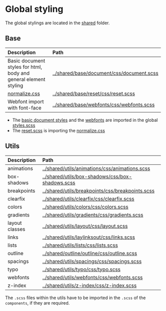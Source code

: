# Global styling

The global stylings are located in the [shared](../shared) folder.

## Base

| Description | Path |
|:---|:---|
| Basic document styles for html, body and general element styling | [../shared/base/document/css/document.scss](../shared/base/document/css/document.scss) |
| [normalize.css](github.com/necolas/normalize.css) | [../shared/base/reset/css/reset.scss](../shared/base/document/css/document.scss) |
| Webfont import with font-face | [../shared/base/webfonts/css/webfonts.scss](../shared/base/document/css/document.scss) |

- The [basic document styles](../shared/base/document/css/document.scss) and the [webfonts](../shared/base/webfonts/css/webfonts.scss) are imported in the global [styles.scss](../styles.scss)
- The [reset.scss](../shared/base/reset/css/reset.scss) is importing the [normalize.css](../shared/base/reset/css/normalize/normalize.css)

## Utils

| Description | Path |
|:---|:---|
| animations | [../shared/utils/animations/css/animations.scss](../shared/utils/animations/css/animations.scss) |
| box-shadows | [../shared/utils/box-shadows/css/box-shadows.scss](../shared/utils/box-shadows/css/box-shadows.scss) |
| breakpoints | [../shared/utils/breakpoints/css/breakpoints.scss](../shared/utils/breakpoints/css/breakpoints.scss) |
| clearfix | [../shared/utils/clearfix/css/clearfix.scss](../shared/utils/clearfix/css/clearfix.scss) |
| colors | [../shared/utils/colors/css/colors.scss](../shared/utils/colors/css/colors.scss) |
| gradients | [../shared/utils/gradients/css/gradients.scss](../shared/utils/gradients/css/gradients.scss) |
| layout classes | [../shared/utils/layout/css/layout.scss](../shared/utils/layout/css/layout.scss) |
| links | [../shared/utils/laylinksout/css/links.scss](../shared/utils/links/css/links.scss) |
| lists | [../shared/utils/lists/css/lists.scss](../shared/utils/lists/css/lists.scss) |
| outline | [../shared/outline/outline/css/outline.scss](../shared/utils/outline/css/outline.scss) |
| spacings | [../shared/utils/spacings/css/spacings.scss](../shared/utils/spacings/css/spacings.scss) |
| typo | [../shared/utils/typo/css/typo.scss](../shared/utils/typo/css/typo.scss) |
| webfonts | [../shared/utils/webfonts/css/webfonts.scss](../shared/utils/webfonts/css/webfonts.scss) |
| z-index | [../shared/utils/z-index/css/z-index.scss](../shared/utils/z-index/css/z-index.scss) |

The `.scss` files within the utils have to be imported in the `.scss` of the `components`, if they are required.
